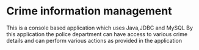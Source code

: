 

# Crime information management
This is a console based application which uses Java,JDBC and MySQL
By this application the police department can have access to various crime details and can perform various actions as provided in the application
